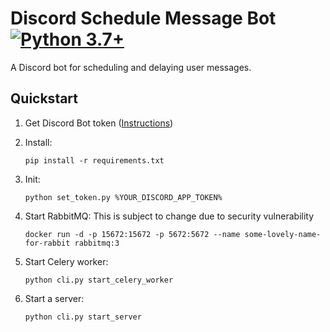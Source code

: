 # Discord Schedule Message Bot  [![Python 3.7+](https://img.shields.io/badge/python-3.7+-blue.svg)](https://www.python.org/downloads/release/python-370/)
A Discord bot for scheduling and delaying user messages.
## Quickstart
1. Get Discord Bot token ([Instructions](https://www.writebots.com/discord-bot-token/))

1. Install:
    ```shell script
    pip install -r requirements.txt
    ```

1. Init:
    ```shell script
    python set_token.py %YOUR_DISCORD_APP_TOKEN%
    ```
   
1. Start RabbitMQ:
    This is subject to change due to security vulnerability
    ```shell script
    docker run -d -p 15672:15672 -p 5672:5672 --name some-lovely-name-for-rabbit rabbitmq:3
    ```

1. Start Celery worker:
    ```shell script
    python cli.py start_celery_worker
    ```

1. Start a server:
    ```shell script
    python cli.py start_server
    ```
